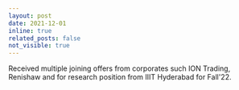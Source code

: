 ```yaml
---
layout: post
date: 2021-12-01 
inline: true
related_posts: false
not_visible: true
---
```


Received multiple joining offers from corporates such ION Trading, Renishaw and for research position from IIIT Hyderabad for Fall'22.